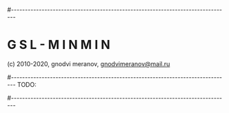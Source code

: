 #
#-------------------------------------------------------------------------------
# G S L - M I N M I N  

 (c) 2010-2020, gnodvi meranov, gnodvimeranov@mail.ru

#-------------------------------------------------------------------------------
TODO:


#-------------------------------------------------------------------------------

